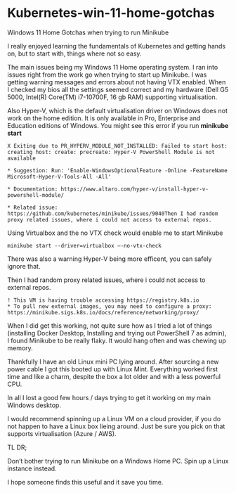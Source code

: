 # Kubernetes-win-11-home-gotchas
Windows 11 Home Gotchas when trying to run Minikube

I really enjoyed learning the fundamentals of Kubernetes and getting hands on, but to start with, things where not so easy. 

The main issues being my Windows 11 Home operating system. I ran into issues right from the work go when trying to start up Minikube.  I was getting warning messages and errors about not having VTX enabled. When I checked my bios all the settings seemed correct and my hardware (Dell G5 5000, Intel(R) Core(TM) i7-10700F, 16 gb RAM) supporting virtualisation.

Also Hyper-V, which is the default virtualisation driver on Windows does not work on the home edition.  It is only available in Pro, Enterprise and Education editions of Windows. You might see this error if you run **minikube start**

```
X Exiting due to PR_HYPERV_MODULE_NOT_INSTALLED: Failed to start host: creating host: create: precreate: Hyper-V PowerShell Module is not available

* Suggestion: Run: 'Enable-WindowsOptionalFeature -Online -FeatureName Microsoft-Hyper-V-Tools-All -All'

* Documentation: https://www.altaro.com/hyper-v/install-hyper-v-powershell-module/

* Related issue: https://github.com/kubernetes/minikube/issues/9040Then I had random proxy related issues, where i could not access to external repos.
```

Using Virtualbox and the no VTX check would enable me to start Minikube

```
minikube start --driver=virtualbox —-no-vtx-check
```

There was also a warning Hyper-V being more efficent, you can safely ignore that.


Then I had random proxy related issues, where i could not access to external repos. 

```
! This VM is having trouble accessing https://registry.k8s.io
* To pull new external images, you may need to configure a proxy: https://minikube.sigs.k8s.io/docs/reference/networking/proxy/
```

When I did get this working, not quite sure how as I tried a lot of things (installing Docker Desktop, Installing and trying out PowerShell 7 as admin), I found Minikube to be really flaky. 
It would hang often and was chewing up memory.

Thankfully I have an old Linux mini PC lying around. After sourcing a new power cable I got this booted up with Linux Mint. Everything worked first time and like a charm, despite the box a lot older and with a less powerful CPU.

In all I lost a good few hours / days trying to get it working on my main Windows desktop. 

I would recommend spinning up a Linux VM on a cloud provider, if you do not happen to have a Linux box lieing around. Just be sure you pick on that supports virtualisation (Azure / AWS). 

TL DR;

Don’t bother trying to run Minikube on a Windows Home PC. Spin up a Linux instance instead. 

I hope someone finds this useful and it save you time.
